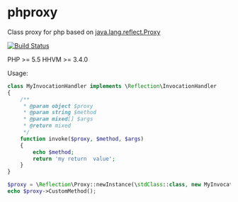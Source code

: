 phproxy
=======

Class proxy for php based on [java.lang.reflect.Proxy](https://docs.oracle.com/javase/7/docs/api/java/lang/reflect/Proxy.html)

[![Build Status](https://travis-ci.org/crashuxx/phproxy.svg?branch=master)](https://travis-ci.org/crashuxx/phproxy)

PHP >= 5.5
HHVM >= 3.4.0

Usage:
```php
class MyInvocationHandler implements \Reflection\InvocationHandler
{
    /**
     * @param object $proxy
     * @param string $method
     * @param mixed[] $args
     * @return mixed
     */
    function invoke($proxy, $method, $args)
    {
        echo $method;
        return 'my return  value';
    }
}

$proxy = \Reflection\Proxy::newInstance(\stdClass::class, new MyInvocationHandler());
echo $proxy->CustomMethod();
```
